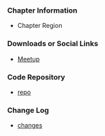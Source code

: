 ### Chapter Information
* Chapter Region

### Downloads or Social Links
* [Meetup](https://www.meetup.com/OWASP-Aarhus-Chapter)

### Code Repository
* [repo](https://github.com/OWASP/www-chapter-aarhus)

### Change Log
* [changes](#)

